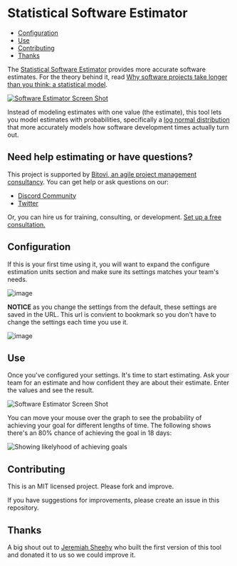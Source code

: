 # Statistical Software Estimator

- [Configuration](#configuration)
- [Use](#use)
- [Contributing](#contributing)
- [Thanks](#thanks)

The [Statistical Software Estimator](https://bitovi.github.io/statistical-software-estimator/) provides more accurate software estimates. For the theory behind it, read [Why software projects take longer than you think: a statistical model](https://erikbern.com/2019/04/15/why-software-projects-take-longer-than-you-think-a-statistical-model.html).

[![Software Estimator Screen Shot](https://github.com/bitovi/statistical-software-estimator/assets/78602/9d40886a-eb4f-4efa-9b4b-99d37cbe087f)](https://bitovi.github.io/statistical-software-estimator/)

Instead of modeling estimates with one value (the estimate), this tool lets you model estimates with probabilities, specifically a [log normal distribution](https://en.wikipedia.org/wiki/Log-normal_distribution) that more accurately models how software development times actually turn out.

## Need help estimating or have questions?

This project is supported by [Bitovi, an agile project management consultancy](https://www.bitovi.com/services/agile-project-management-consulting). You can get help or ask questions on our:

- [Discord Community](https://discord.gg/J7ejFsZnJ4)
- [Twitter](https://twitter.com/bitovi)

Or, you can hire us for training, consulting, or development. [Set up a free consultation.](https://www.bitovi.com/services/agile-project-management-consulting)

## Configuration

If this is your first time using it, you will want to expand the configure estimation units section and make sure its settings matches your team's needs.

![image](https://github.com/bitovi/statistical-software-estimator/assets/78602/dd972356-6d57-42d6-9827-a324ecf4d4bb)

__NOTICE__ as you change the settings from the default, these settings are saved in the URL. This url is convient to bookmark so you don't have to change the settings each time you use it.

![image](https://github.com/bitovi/statistical-software-estimator/assets/78602/aa30e3b1-69c7-4739-900f-f685578706dd)

## Use

Once you've configured your settings.  It's time to start estimating.  Ask your team for an estimate and how confident they are about their estimate.  Enter the values and see the result.

![Software Estimator Screen Shot](https://github.com/bitovi/statistical-software-estimator/assets/78602/9d40886a-eb4f-4efa-9b4b-99d37cbe087f)

You can move your mouse over the graph to see the probability of achieving your goal for different lengths of time.  The following shows there's an 80% chance of achieving the goal in 18 days:

![Showing likelyhood of achieving goals](https://github.com/bitovi/statistical-software-estimator/assets/78602/c928dbe3-1139-4268-a6d0-f12cee661023)




## Contributing

This is an MIT licensed project. Please fork and improve.

If you have suggestions for improvements, please create an issue in this repository.


## Thanks

A big shout out to [Jeremiah Sheehy](https://www.linkedin.com/in/jeremiah-sheehy-ba865a18b/) who built the first version of this tool and donated it to us so we could improve it.
